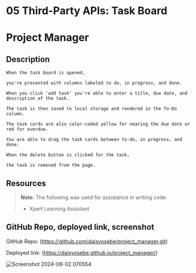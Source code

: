# 05 Third-Party APIs: Task Board


# Project Manager
## Description
```
When the task board is opened, 

you're presented with columns labeled to do, in progress, and done. 

When you click 'add task' you're able to enter a title, due date, and description of the task. 

The task is then saved to local storage and rendered in the To-Do column.

The task cards are also color-coded yellow for nearing the due date or red for overdue.  

You are able to drag the task cards between to-do, in progress, and done. 

When the delete button is clicked for the task, 

the task is removed from the page. 

```

## Resources

> **Note**: The following was used for assistance in writing code:
>
> * Xpert Learning Assistant 
>


## GitHub Repo, deployed link, screenshot
GitHub Repo: (https://github.com/daisyosebe/project_manager.git)

Deployed link: (https://daisyosebe.github.io/project_manager/)


![Screenshot 2024-06-02 070554](https://github.com/daisyosebe/project_manager/assets/145105156/49df41c7-4503-4b7a-976e-8988712c046c)





